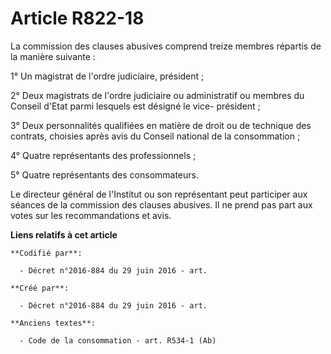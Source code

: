 # Article R822-18

La commission des clauses abusives comprend treize membres répartis de la manière suivante :

1° Un magistrat de l'ordre judiciaire, président ;

2° Deux magistrats de l'ordre judiciaire ou administratif ou membres du Conseil d'Etat parmi lesquels est désigné le vice-
président ;

3° Deux personnalités qualifiées en matière de droit ou de technique des contrats, choisies après avis du Conseil national de
la consommation ;

4° Quatre représentants des professionnels ;

5° Quatre représentants des consommateurs.

Le directeur général de l'Institut ou son représentant peut participer aux séances de la commission des clauses abusives. Il
ne prend pas part aux votes sur les recommandations et avis.

**Liens relatifs à cet article**

	**Codifié par**:

	  - Décret n°2016-884 du 29 juin 2016 - art.

	**Créé par**:

	  - Décret n°2016-884 du 29 juin 2016 - art.

	**Anciens textes**:

	  - Code de la consommation - art. R534-1 (Ab)
